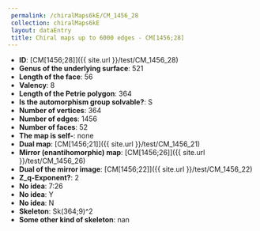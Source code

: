 ```yaml
--- 
 permalink: /chiralMaps6kE/CM_1456_28 
 collection: chiralMaps6kE
 layout: dataEntry
 title: Chiral maps up to 6000 edges - CM[1456;28]
---
```


- **ID**: [CM[1456;28]]({{ site.url }}/test/CM_1456_28)
- **Genus of the underlying surface**: 521
- **Length of the face**: 56
- **Valency**: 8
- **Length of the Petrie polygon**: 364
- **Is the automorphism group solvable?**: S
- **Number of vertices**: 364
- **Number of edges**: 1456
- **Number of faces**: 52
- **The map is self-**: none
- **Dual map**: [CM[1456;21]]({{ site.url }}/test/CM_1456_21)
- **Mirror (enantihomorphic) map**: [CM[1456;26]]({{ site.url }}/test/CM_1456_26)
- **Dual of the mirror image**: [CM[1456;22]]({{ site.url }}/test/CM_1456_22)
- **Z_q-Exponent?**: 2
- **No idea**:  7:26
- **No idea**: Y
- **No idea**: N
- **Skeleton**: Sk(364;9)^2
- **Some other kind of skeleton**: nan
